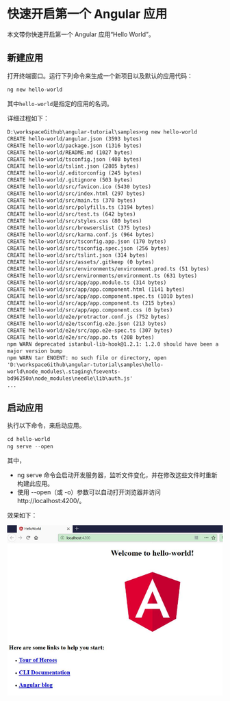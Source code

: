 # 快速开启第一个 Angular 应用

本文带你快速开启第一个 Angular 应用“Hello World”。


## 新建应用


打开终端窗口。运行下列命令来生成一个新项目以及默认的应用代码：

```c
ng new hello-world
```


其中`hello-world`是指定的应用的名词。


详细过程如下：

```
D:\workspaceGithub\angular-tutorial\samples>ng new hello-world
CREATE hello-world/angular.json (3593 bytes)
CREATE hello-world/package.json (1316 bytes)
CREATE hello-world/README.md (1027 bytes)
CREATE hello-world/tsconfig.json (408 bytes)
CREATE hello-world/tslint.json (2805 bytes)
CREATE hello-world/.editorconfig (245 bytes)
CREATE hello-world/.gitignore (503 bytes)
CREATE hello-world/src/favicon.ico (5430 bytes)
CREATE hello-world/src/index.html (297 bytes)
CREATE hello-world/src/main.ts (370 bytes)
CREATE hello-world/src/polyfills.ts (3194 bytes)
CREATE hello-world/src/test.ts (642 bytes)
CREATE hello-world/src/styles.css (80 bytes)
CREATE hello-world/src/browserslist (375 bytes)
CREATE hello-world/src/karma.conf.js (964 bytes)
CREATE hello-world/src/tsconfig.app.json (170 bytes)
CREATE hello-world/src/tsconfig.spec.json (256 bytes)
CREATE hello-world/src/tslint.json (314 bytes)
CREATE hello-world/src/assets/.gitkeep (0 bytes)
CREATE hello-world/src/environments/environment.prod.ts (51 bytes)
CREATE hello-world/src/environments/environment.ts (631 bytes)
CREATE hello-world/src/app/app.module.ts (314 bytes)
CREATE hello-world/src/app/app.component.html (1141 bytes)
CREATE hello-world/src/app/app.component.spec.ts (1010 bytes)
CREATE hello-world/src/app/app.component.ts (215 bytes)
CREATE hello-world/src/app/app.component.css (0 bytes)
CREATE hello-world/e2e/protractor.conf.js (752 bytes)
CREATE hello-world/e2e/tsconfig.e2e.json (213 bytes)
CREATE hello-world/e2e/src/app.e2e-spec.ts (307 bytes)
CREATE hello-world/e2e/src/app.po.ts (208 bytes)
npm WARN deprecated istanbul-lib-hook@1.2.1: 1.2.0 should have been a major version bump
npm WARN tar ENOENT: no such file or directory, open 'D:\workspaceGithub\angular-tutorial\samples\hello-world\node_modules\.staging\fsevents-bd96250a\node_modules\needle\lib\auth.js'
...
```


## 启动应用

执行以下命令，来启动应用。

```ts
cd hello-world
ng serve --open
```

其中，

* ng serve 命令会启动开发服务器，监听文件变化，并在修改这些文件时重新构建此应用。
* 使用 --open（或 -o）参数可以自动打开浏览器并访问 http://localhost:4200/。


效果如下：

![](../images/quick-start/hello-world.jpg)